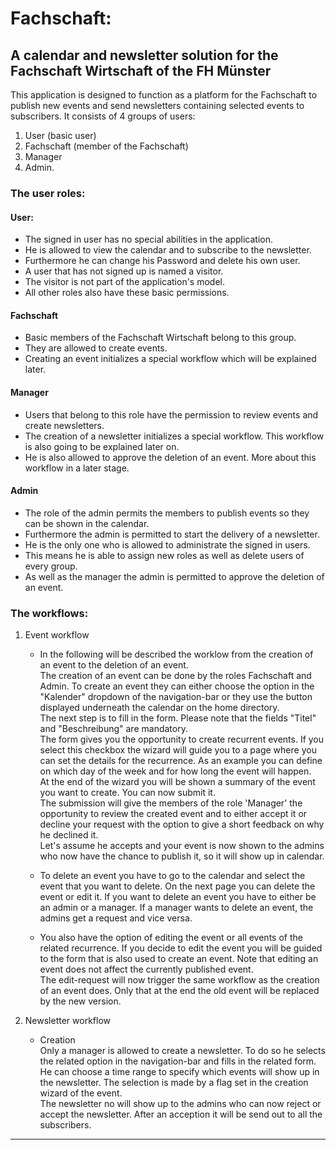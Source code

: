 # Fachschaft:
## A calendar and newsletter solution for the Fachschaft Wirtschaft of the FH Münster

This application is designed to function as a platform for the Fachschaft to publish new events 
and send newsletters containing selected events to subscribers.
It consists of 4 groups of users:
   1. User (basic user)
   2. Fachschaft (member of the Fachschaft)
   3. Manager 
   4. Admin.


### The user roles:

#### User:
* The signed in user has no special abilities in the application.
* He is allowed to view the calendar and to subscribe to the newsletter.
* Furthermore he can change his Password and delete his own user.
* A user that has not signed up is named a visitor. 
* The visitor is not part of the application's model.
* All other roles also have these basic permissions. 

#### Fachschaft
* Basic members of the Fachschaft Wirtschaft belong to this group. 
* They are allowed to create events. 
* Creating an event initializes a special workflow which will be explained later.

#### Manager
* Users that belong to this role have the permission to review events and create newsletters.
* The creation of a newsletter initializes a special workflow. This workflow is also going to be 
    explained later on.
* He is also allowed to approve the deletion of an event. More about this workflow in a later stage.

#### Admin
* The role of the admin permits the members to publish events so they can be shown in the calendar.
* Furthermore the admin is permitted to start the delivery of a newsletter.
* He is the only one who is allowed to administrate the signed in users.
* This means he is able to assign new roles as well as delete users of every group.
* As well as the manager the admin is permitted to approve the deletion of an event.

### The workflows:
1. Event workflow
    * In the following will be described the worklow from the creation of an event to the deletion of an event.  
    The creation of an event can be done by the roles Fachschaft and Admin. To create an event they can either choose 
    the option in the "Kalender" dropdown of the navigation-bar or they use the button displayed underneath the calendar 
    on the home directory.  
    The next step is to fill in the form. Please note that the fields "Titel" and "Beschreibung" are mandatory.  
    The form gives you the opportunity to create recurrent events. If you select this checkbox the wizard will guide you to 
    a page where you can set the details for the recurrence. As an example you can define on which day of the week and for how long the
    event will happen.  
    At the end of the wizard you will be shown a summary of the event you want to create. You can now submit it.  
    The submission will give the members of the role 'Manager' the opportunity to review the created event and to either 
    accept it or decline your request with the option to give a short feedback on why he declined it.  
    Let's assume he accepts and your event is now shown to the admins who now have the chance to publish it, so it will show up in
    calendar.  

    * To delete an event you have to go to the calendar and select the event that you want to delete.
    On the next page you can delete the event or edit it. If you want to delete an event you have to either be an admin or a manager.      If a manager wants to delete an event, the admins get a request and vice versa.  
    
    * You also have the option of editing the event or all events of the related recurrence. If you decide to edit the event you will
    be guided to the form that is also used to create an event. Note that editing an event does not affect the currently published
    event.  
    The edit-request will now trigger the same workflow as the creation of an event does. Only that at the end the old event will be 
    replaced by the new version.
    
    
2. Newsletter workflow  
    * Creation  
    Only a manager is allowed to create a newsletter. To do so he selects the related option in the navigation-bar and fills in the
    related form. He can choose a time range to specify which events will show up in the newsletter. The selection is made by 
    a flag set in the creation wizard of the event.  
    The newsletter no will show up to the admins who can now reject or accept the newsletter. 
    After an acception it will be send out to all the subscribers.

-----------------------------------------------------------------------------------------------------




